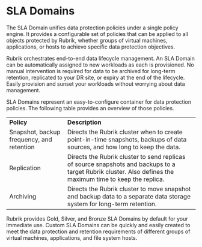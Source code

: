 # SLA Domains

The SLA Domain unifies data protection policies under a single policy engine. It provides a configurable set of policies that can be applied to all objects protected by Rubrik, whether groups of virtual machines, applications, or hosts to achieve specific data protection objectives.

Rubrik orchestrates end-to-end data lifecycle management. An SLA Domain can be automatically assigned to new workloads as each is provisioned. No manual intervention is required for data to be archived for long-term retention, replicated to your DR site, or expiry at the end of the lifecycle. Easily provision and sunset your workloads without worrying about data management.

SLA Domains represent an easy-to-configure container for data protection policies. The following table provides an overview of those policies.

<table>
  <tr>
   <td><strong>Policy</strong>
   </td>
   <td><strong>Description</strong>
   </td>
  </tr>
  <tr>
   <td>Snapshot, backup frequency, and retention
   </td>
   <td>Directs the Rubrik cluster when to create point-in-time snapshots, backups of data sources, and how long to keep the data.
   </td>
  </tr>
  <tr>
   <td>Replication
   </td>
   <td>Directs the Rubrik cluster to send replicas of source snapshots and backups to a target Rubrik cluster. Also defines the maximum time to keep the replica.
   </td>
  </tr>
  <tr>
   <td>Archiving
   </td>
   <td>Directs the Rubrik cluster to move snapshot and backup data to a separate data storage system for long-term retention.
   </td>
  </tr>
</table>

Rubrik provides Gold, Silver, and Bronze SLA Domains by default for your immediate use. Custom SLA Domains can be quickly and easily created to meet the data protection and retention requirements of different groups of virtual machines, applications, and file system hosts.